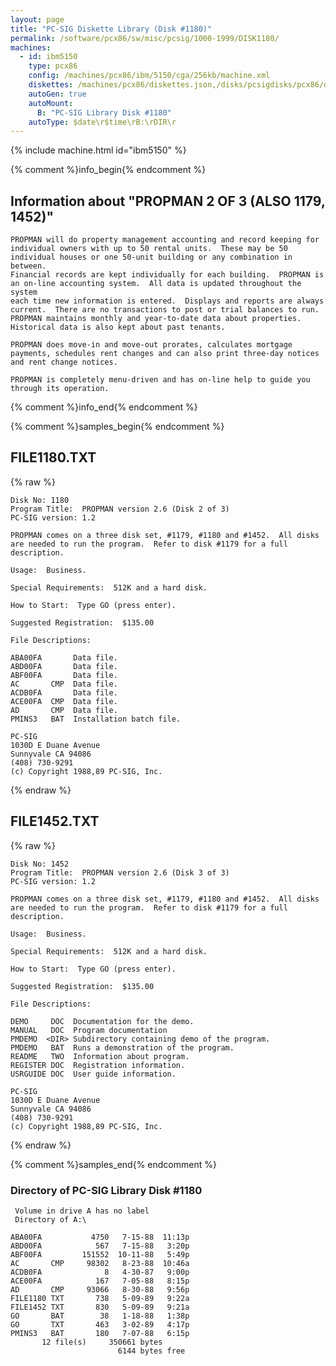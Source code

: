 ```yaml
---
layout: page
title: "PC-SIG Diskette Library (Disk #1180)"
permalink: /software/pcx86/sw/misc/pcsig/1000-1999/DISK1180/
machines:
  - id: ibm5150
    type: pcx86
    config: /machines/pcx86/ibm/5150/cga/256kb/machine.xml
    diskettes: /machines/pcx86/diskettes.json,/disks/pcsigdisks/pcx86/diskettes.json
    autoGen: true
    autoMount:
      B: "PC-SIG Library Disk #1180"
    autoType: $date\r$time\rB:\rDIR\r
---
```


{% include machine.html id="ibm5150" %}

{% comment %}info_begin{% endcomment %}

## Information about "PROPMAN 2 OF 3 (ALSO 1179, 1452)"

    PROPMAN will do property management accounting and record keeping for
    individual owners with up to 50 rental units.  These may be 50
    individual houses or one 50-unit building or any combination in between.
    Financial records are kept individually for each building.  PROPMAN is
    an on-line accounting system.  All data is updated throughout the system
    each time new information is entered.  Displays and reports are always
    current.  There are no transactions to post or trial balances to run.
    PROPMAN maintains monthly and year-to-date data about properties.
    Historical data is also kept about past tenants.
    
    PROPMAN does move-in and move-out prorates, calculates mortgage
    payments, schedules rent changes and can also print three-day notices
    and rent change notices.
    
    PROPMAN is completely menu-driven and has on-line help to guide you
    through its operation.
{% comment %}info_end{% endcomment %}

{% comment %}samples_begin{% endcomment %}

## FILE1180.TXT

{% raw %}
```
Disk No: 1180
Program Title:  PROPMAN version 2.6 (Disk 2 of 3)
PC-SIG version: 1.2

PROPMAN comes on a three disk set, #1179, #1180 and #1452.  All disks
are needed to run the program.  Refer to disk #1179 for a full
description.

Usage:  Business.

Special Requirements:  512K and a hard disk.

How to Start:  Type GO (press enter).

Suggested Registration:  $135.00

File Descriptions:

ABA00FA       Data file.
ABD00FA       Data file.
ABF00FA       Data file.
AC       CMP  Data file.
ACDB0FA       Data file.
ACE00FA  CMP  Data file.
AD       CMP  Data file.
PMINS3   BAT  Installation batch file.

PC-SIG
1030D E Duane Avenue
Sunnyvale CA 94086
(408) 730-9291
(c) Copyright 1988,89 PC-SIG, Inc.

```
{% endraw %}

## FILE1452.TXT

{% raw %}
```
Disk No: 1452
Program Title:  PROPMAN version 2.6 (Disk 3 of 3)
PC-SIG version: 1.2

PROPMAN comes on a three disk set, #1179, #1180 and #1452.  All disks
are needed to run the program.  Refer to disk #1179 for a full
description.

Usage:  Business.

Special Requirements:  512K and a hard disk.

How to Start:  Type GO (press enter).

Suggested Registration:  $135.00

File Descriptions:

DEMO     DOC  Documentation for the demo.
MANUAL   DOC  Program documentation
PMDEMO  <DIR> Subdirectory containing demo of the program.
PMDEMO   BAT  Runs a demonstration of the program.
README   TWO  Information about program.
REGISTER DOC  Registration information.
USRGUIDE DOC  User guide information.

PC-SIG
1030D E Duane Avenue
Sunnyvale CA 94086
(408) 730-9291
(c) Copyright 1988,89 PC-SIG, Inc.

```
{% endraw %}

{% comment %}samples_end{% endcomment %}

### Directory of PC-SIG Library Disk #1180

     Volume in drive A has no label
     Directory of A:\

    ABA00FA           4750   7-15-88  11:13p
    ABD00FA            567   7-15-88   3:20p
    ABF00FA         151552  10-11-88   5:49p
    AC       CMP     98302   8-23-88  10:46a
    ACDB0FA              8   4-30-87   9:00p
    ACE00FA            167   7-05-88   8:15p
    AD       CMP     93066   8-30-88   9:56p
    FILE1180 TXT       738   5-09-89   9:22a
    FILE1452 TXT       830   5-09-89   9:21a
    GO       BAT        38   1-18-88   1:38p
    GO       TXT       463   3-02-89   4:17p
    PMINS3   BAT       180   7-07-88   6:15p
           12 file(s)     350661 bytes
                            6144 bytes free
